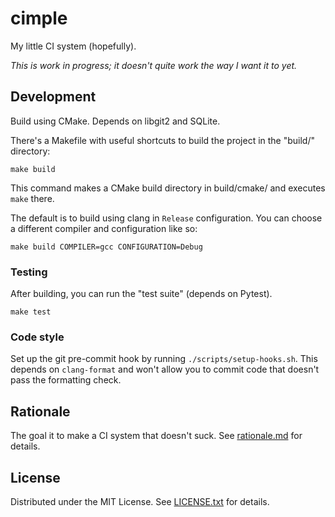 cimple
======

My little CI system (hopefully).

_This is work in progress; it doesn't quite work the way I want it to yet._

Development
-----------

Build using CMake.
Depends on libgit2 and SQLite.

There's a Makefile with useful shortcuts to build the project in the "build/"
directory:

    make build

This command makes a CMake build directory in build/cmake/ and executes `make`
there.

The default is to build using clang in `Release` configuration.
You can choose a different compiler and configuration like so:

    make build COMPILER=gcc CONFIGURATION=Debug

### Testing

After building, you can run the "test suite" (depends on Pytest).

    make test

### Code style

Set up the git pre-commit hook by running `./scripts/setup-hooks.sh`.
This depends on `clang-format` and won't allow you to commit code that doesn't
pass the formatting check.

Rationale
---------

The goal it to make a CI system that doesn't suck.
See [rationale.md] for details.

[rationale.md]: doc/rationale.md

License
-------

Distributed under the MIT License.
See [LICENSE.txt] for details.

[LICENSE.txt]: LICENSE.txt
